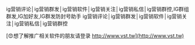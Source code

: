 ig营销评论│ig营销群发│ig营销软件│ig营销关注│ig营销私信│ig营销群控,IG群组群发,IG加好友,IG群发防封号助手
ig营销评论│ig营销群发│ig营销软件│ig营销关注│ig营销私信│ig营销群控

[😍想了解推广相关软件的朋友请登录 http://www.vst.tw](http://www.vst.tw)



